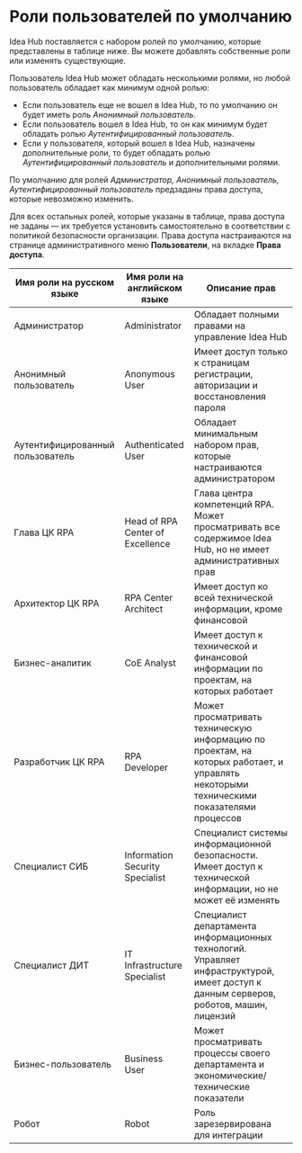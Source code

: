# Роли пользователей по умолчанию

Idea Hub поставляется с набором ролей по умолчанию, которые представлены в таблице ниже. Вы можете добавлять собственные роли или изменять существующие.

Пользователь Idea Hub может обладать несколькими ролями, но любой пользователь обладает как минимум одной ролью:
* Если пользователь еще не вошел в Idea Hub, то по умолчанию он будет иметь роль *Анонимный пользователь*.
* Если пользователь вошел в Idea Hub, то он как минимум будет обладать ролью *Аутентифицированный пользователь*. 
* Если у пользователя, который вошел в Idea Hub, назначены дополнительные роли, то будет обладать ролью *Аутентифицированный пользователь* и дополнительными ролями.

По умолчанию для ролей *Администратор, Анонимный пользователь, Аутентифицированный пользователь* предзаданы права доступа, которые невозможно изменить.

Для всех остальных ролей, которые указаны в таблице, права доступа не заданы — их требуется установить самостоятельно в соответствии с политикой безопасности организации. Права доступа настраиваются на странице административного меню **Пользователи**, на вкладке **Права доступа**.

| Имя роли на русском языке | Имя роли на английском языке   | Описание прав                                                                          |
|---------------------------|--------------------------------|--------------------------------------------------------------------------------------- |
| Администратор             | Administrator                  | Обладает полными правами на управление Idea Hub                                        |
| Анонимный пользователь    | Anonymous User                 | Имеет доступ только к страницам регистрации, авторизации и восстановления пароля       |
| Аутентифицированный пользователь | Authenticated User      | Обладает минимальным набором прав, которые настраиваются администратором               |
| Глава ЦК RPA              | Head of RPA Center of Excellence | Глава центра компетенций RPA. Может просматривать все содержимое Idea Hub, но не имеет административных прав |
| Архитектор ЦК RPA         | RPA Center Architect           | Имеет доступ ко всей технической информации, кроме финансовой                         |
| Бизнес-аналитик           | CoE Analyst                    | Имеет доступ к технической и финансовой информации по проектам, на которых работает |
| Разработчик ЦК RPA        | RPA Developer                  | Может просматривать техническую информацию по проектам, на которых работает, и управлять некоторыми техническими показателями процессов |
| Специалист СИБ            | Information Security Specialist| Специалист системы информационной безопасности. Имеет доступ к технической информации, но не может её изменять                       |
| Специалист ДИТ            | IT Infrastructure Specialist   | Специалист департамента информационных технологий. Управляет инфраструктурой, имеет доступ к данным серверов, роботов, машин, лицензий   |
| Бизнес-пользователь       | Business User                  | Может просматривать процессы своего департамента и экономические/технические показатели|
| Робот                     | Robot                          | Роль зарезервирована для интеграции                                                     |

